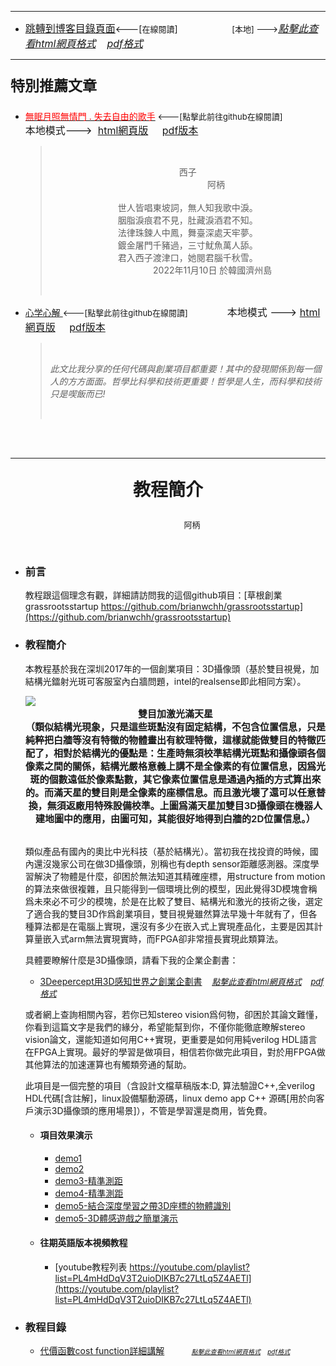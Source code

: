 ****
- [<font size=3>跳轉到博客目錄頁面</font>](../../../tableOfContent.md)<---[<font size=2>在線閱讀</font>]&nbsp;&nbsp; &nbsp; &nbsp; &nbsp; &nbsp; &nbsp; &nbsp; &nbsp; &nbsp;&nbsp; &nbsp;  <font size=2> [本地] ---></font><font size=3>[*_點擊此查看html網頁格式_*](../../../tableOfContent.html)&nbsp; &nbsp; [*_pdf格式_*](../../../tableOfContent.md.pdf)</font>
****

### <p style="font-size: 23px; font-weight:900;">特別推薦文章</p>

- [<font color=red>無眠月照無情門 . 失去自由的歌手</font>](https://github.com/brianwchh/worldofheart/blob/main/md_and_html/%E7%84%A1%E7%9C%A0%E6%9C%88%E7%85%A7%E7%84%A1%E6%83%85%E9%96%80.md)<font size=2> <---[點擊此前往github在線閱讀]</font> &nbsp;&nbsp;&nbsp;&nbsp;&nbsp;&nbsp;&nbsp;&nbsp;&nbsp;&nbsp;&nbsp;&nbsp;&nbsp;&nbsp;&nbsp; <font size=3>本地模式---> &nbsp;[html網頁版](../../../md_and_html/無眠月照無情門.html) &nbsp;&nbsp;&nbsp; [pdf版本](../../../md_and_html/無眠月照無情門.md.pdf) </font>

    > </br><p align="center">西子</br>&nbsp;&nbsp;&nbsp;&nbsp;&nbsp;&nbsp;&nbsp;&nbsp;&nbsp;&nbsp;&nbsp;&nbsp;&nbsp;&nbsp;&nbsp;&nbsp;&nbsp;&nbsp;&nbsp;&nbsp;&nbsp;&nbsp;&nbsp;阿柄</br></br>世人皆唱東坡詞，無人知我歌中淚。</br>胭脂淚痕君不見，肚藏淚酒君不知。</br>法律珠鍊人中鳳，舞臺深處天牢夢。</br>鍍金屠門千豬過，三寸魷魚萬人舔。</br>君入西子渡津口，她閱君腦千秋雪。</br>&nbsp;&nbsp;&nbsp;&nbsp;&nbsp;&nbsp;&nbsp;&nbsp;&nbsp;&nbsp;&nbsp;&nbsp;&nbsp;&nbsp;&nbsp;&nbsp;&nbsp;&nbsp;&nbsp;&nbsp;2022年11月10日 於韓國濟州島</p></br>
    
-  [心学心解 ](https://github.com/brianwchh/worldofheart)<font size=2><---[點擊此前往github在線閱讀]</font>&nbsp;&nbsp;&nbsp;&nbsp;&nbsp;&nbsp;&nbsp;&nbsp;&nbsp;&nbsp;&nbsp;&nbsp;&nbsp;&nbsp;&nbsp; <font size=3>本地模式 --->&nbsp;[html網頁版](../../../md_and_html/心學新解.html) &nbsp;&nbsp;&nbsp; [pdf版本](../../../md_and_html/心學新解.md.pdf) </font>

    > </br>*_<span><p> 此文比我分享的任何代碼與創業項目都重要！其中的發現關係到每一個人的方方面面。哲學比科學和技術更重要！哲學是人生，而科學和技術只是喫飯而已!</p></span>_*</br>

    </br>
    </br>

****


****<p align="center" style="font-size: 28px;">教程簡介</p>****

<p align="center" style="font-size: small;">&nbsp;&nbsp;&nbsp;&nbsp;&nbsp;&nbsp;&nbsp;&nbsp;&nbsp;&nbsp;&nbsp;&nbsp;&nbsp;&nbsp;&nbsp;&nbsp;&nbsp;&nbsp;&nbsp;&nbsp; 阿柄</p>


</br>

* ### 前言

    教程跟這個理念有觀，詳細請訪問我的這個github項目：[草根創業grassrootsstartup https://github.com/brianwchh/grassrootsstartup](https://github.com/brianwchh/grassrootsstartup)

* ### 教程簡介 

    本教程基於我在深圳2017年的一個創業項目：3D攝像頭（基於雙目視覺，加結構光鐳射光斑可客服室內白牆問題，intel的realsense即此相同方案）。
    
    <!-- image area, flex to make it center,it may not work for github, for html and pdf rendering only -->
    <div align="center" style="page-break-inside: avoid; margin-top:1px; margin-bottom:1px;"> <!-- pictureWrapper_div add this only to make the bendan github understand -->
    <div class="ImageWrapperFlex" >
    <div class="FlexSide"  ></div>
    <image class="FlexImage"   src='./images/20170515_231028.jpg'/>
    <div class="FlexSide" ></div>
    </div>
    <p align="center" style="margin:0px;font-size: 15px; font-weight:600;">  
    雙目加激光滿天星  </br>
    （類似結構光現象，只是這些斑點沒有固定結構，不包含位置信息，只是純粹把白牆等沒有特徵的物體畫出有紋理特徵，這樣就能做雙目的特徵匹配了，相對於結構光的優點是：生產時無須校準結構光斑點和攝像頭各個像素之間的關係，結構光嚴格意義上講不是全像素的有位置信息，因爲光斑的個數遠低於像素點數，其它像素位置信息是通過內插的方式算出來的。而滿天星的雙目則是全像素的座標信息。而且激光壞了還可以任意替換，無須返廠用特殊設備校準。上圖爲滿天星加雙目3D攝像頭在機器人建地圖中的應用，由圖可知，其能很好地得到白牆的2D位置信息。）  
    </p> 
    </div> <!-- end pictureWrapper_div -->  
    
    <br>

    類似產品有國內的奧比中光科技（基於結構光）。當初我在找投資的時候，國內還沒幾家公司在做3D攝像頭，別稱也有depth sensor距離感測器。深度學習解決了物體是什麼，卻困於無法知道其精確座標，用structure from motion的算法來做很複雜，且只能得到一個環境比例的模型，因此覺得3D模塊會稱爲未來必不可少的模塊，於是在比較了雙目、結構光和激光的技術之後，選定了適合我的雙目3D作爲創業項目，雙目視覺雖然算法早幾十年就有了，但各種算法都是在電腦上實現，還沒有多少在嵌入式上實現產品化，主要是因其計算量嵌入式arm無法實現實時，而FPGA卻非常擅長實現此類算法。
    
    具體要瞭解什麼是3D攝像頭，請看下我的企業企劃書： 

    - [3Deepercept用3D感知世界之創業企劃書](../../../md_and_html/技術教程/3D攝像頭/3Deepercept用3D感知世界之創業企劃書.md) &nbsp;&nbsp;   <font size=2> [*_點擊此查看html網頁格式_*](../../../md_and_html/技術教程/3D攝像頭/3Deepercept用3D感知世界之創業企劃書.html)&nbsp; &nbsp; [*_pdf格式_*](../../../md_and_html/技術教程/3D攝像頭/3Deepercept用3D感知世界之創業企劃書.md.pdf)</font>

    或者網上查詢相關內容，若你已知stereo vision爲何物，卻困於其論文難懂，你看到這篇文字是我們的緣分，希望能幫到你，不僅你能徹底瞭解stereo vision論文，還能知道如何用C++實現，更重要是如何用純verilog HDL語言在FPGA上實現。最好的學習是做項目，相信若你做完此項目，對於用FPGA做其他算法的加速運算也有觸類旁通的幫助。  

    此項目是一個完整的項目（含設計文檔草稿版本:D, 算法驗證C++,全verilog HDL代碼[含註解]，linux設備驅動源碼，linux demo app C++ 源碼[用於向客戶演示3D攝像頭的應用場景]），不管是學習還是商用，皆免費。

    - #### 項目效果演示 

        - [demo1](https://youtu.be/avOE0U4dMCY) 
        - [demo2](https://youtu.be/se1tIy5UWpE) 
        - [demo3-精準測距](https://www.youtube.com/watch?v=iO0MZLmZf58) 
        - [demo4-精準測距](https://youtu.be/lcXE6p9kHfU) 
        - [demo5-結合深度學習之帶3D座標的物體識別](https://youtu.be/BIUoqIPO0g8) 
        - [demo5-3D體感遊戲之簡單演示](https://youtu.be/GDIm3U6JQuk) 
        
    - #### 往期英語版本視頻教程 
        - [youtube教程列表 https://youtube.com/playlist?list=PL4mHdDqV3T2uioDIKB7c27LtLq5Z4AETl](https://youtube.com/playlist?list=PL4mHdDqV3T2uioDIKB7c27LtLq5Z4AETl) 

* ### 教程目錄 


    - [代價函數cost function詳細講解](../../../md_and_html/技術教程/3D攝像頭/代價函數cost_function詳細講解.md)&nbsp;&nbsp; &nbsp; &nbsp; &nbsp; &nbsp;  <font size=1>[*_點擊此查看html網頁格式_*](../../../md_and_html/技術教程/3D攝像頭/代價函數cost_function詳細講解.html)&nbsp; &nbsp; [*_pdf格式_*](../../../md_and_html/技術教程/3D攝像頭/代價函數cost_function詳細講解.md.pdf)</font>



</br>
</br>

<style>

.ImageWrapperFlex {
    display: flex; 
    flex-direction: row; 
    margin-top: 1px; 
    margin-bottom: 1px;

    width: 100% ;
}

.FlexSide {
    flex-basis: 0px ;
    flex:1;

}



/* large device screen 設置熒幕顯示圖片大小（電腦等大型屏幕）*/
@media only screen and (min-width: 600px) {

    .FlexImage {
        flex-basis: 900px ;
        flex:0;    
        height:auto; 
        max-width: 900px;
        min-width: 900px;
     
    }

}

 /* small device screen 設置熒幕顯示圖片大小（平板手機等屏幕）*/
@media only screen and (max-width: 600px) {
    
    .FlexImage {
        flex-basis: 600px ;
        flex:1;
        height:auto; 
     
    }

}

/* style for print !important 設置打印圖片大小*/
@media print {

    .FlexImage {
        flex-basis: 600px ;
        flex:0;    
        height:auto; 
        max-width: 600px;
        min-width: 600px;
     
    }
}

</style>


<!-- 共用的css -->
<!-- <head>
    <link rel="stylesheet" href="../common_css/common_style.css">
</head> -->
